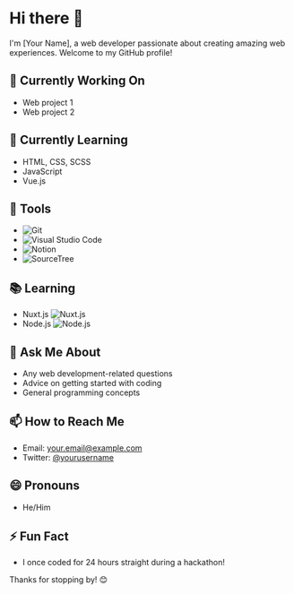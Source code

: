 # Hi there 👋

I'm [Your Name], a web developer passionate about creating amazing web experiences. Welcome to my GitHub profile!

## 🔭 Currently Working On
- Web project 1
- Web project 2

## 🌱 Currently Learning
- HTML, CSS, SCSS
- JavaScript
- Vue.js

## 💼 Tools
- ![Git](https://your-icon-url)
- ![Visual Studio Code](https://your-icon-url)
- ![Notion](https://your-icon-url)
- ![SourceTree](https://your-icon-url)

## 📚 Learning
- Nuxt.js ![Nuxt.js](https://your-icon-url)
- Node.js ![Node.js](https://your-icon-url)

## 💬 Ask Me About
- Any web development-related questions
- Advice on getting started with coding
- General programming concepts

## 📫 How to Reach Me
- Email: [your.email@example.com](mailto:your.email@example.com)
- Twitter: [@yourusername](https://twitter.com/yourusername)

## 😄 Pronouns
- He/Him

## ⚡ Fun Fact
- I once coded for 24 hours straight during a hackathon!

Thanks for stopping by! 😊
